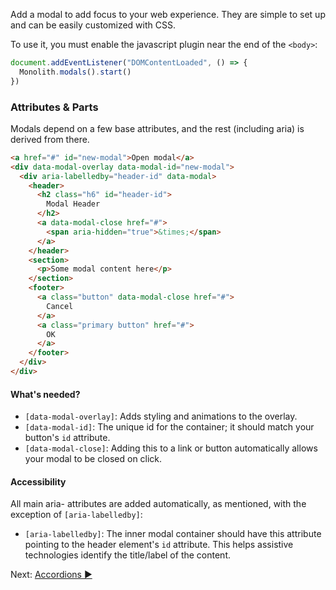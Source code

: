 Add a modal to add focus to your web experience. They are simple to set up and can be easily customized with CSS.

To use it, you must enable the javascript plugin near the end of the `<body>`:

```js
document.addEventListener("DOMContentLoaded", () => {
  Monolith.modals().start()
})
```

### Attributes & Parts

Modals depend on a few base attributes, and the rest (including aria) is derived from there.

```html
<a href="#" id="new-modal">Open modal</a>
<div data-modal-overlay data-modal-id="new-modal">
  <div aria-labelledby="header-id" data-modal>
    <header>
      <h2 class="h6" id="header-id">
        Modal Header
      </h2>
      <a data-modal-close href="#">
        <span aria-hidden="true">&times;</span>
      </a>
    </header>
    <section>
      <p>Some modal content here</p>
    </section>
    <footer>
      <a class="button" data-modal-close href="#">
        Cancel
      </a>
      <a class="primary button" href="#">
        OK
      </a>
    </footer>
  </div>
</div>
```

#### What's needed?
* `[data-modal-overlay]`: Adds styling and animations to the overlay.
* `[data-modal-id]`: The unique id for the container; it should match your button's `id` attribute.
* `[data-modal-close]`: Adding this to a link or button automatically allows your modal to be closed on click.

#### Accessibility
All main aria- attributes are added automatically, as mentioned, with the exception of `[aria-labelledby]`:

* `[aria-labelledby]`: The inner modal container should have this attribute pointing to the header element's `id` attribute. This helps assistive technologies identify the title/label of the content.

Next: [Accordions ►](accordions)

